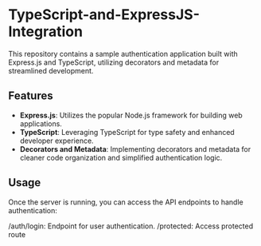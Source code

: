 # TypeScript-and-ExpressJS-Integration

This repository contains a sample authentication application built with Express.js and TypeScript, utilizing decorators and metadata for streamlined development.

## Features

- **Express.js**: Utilizes the popular Node.js framework for building web applications.
- **TypeScript**: Leveraging TypeScript for type safety and enhanced developer experience.
- **Decorators and Metadata**: Implementing decorators and metadata for cleaner code organization and simplified authentication logic.

## Usage

Once the server is running, you can access the API endpoints to handle authentication:

/auth/login: Endpoint for user authentication.
/protected: Access protected route
